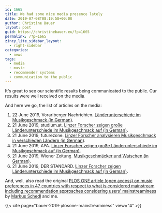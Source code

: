 ```yaml
---
id: 1665
title: We had some nice media presence lately
date: 2019-07-08T08:19:58+00:00
author: Christine Bauer
layout: post
guid: https://christinebauer.eu/?p=1665
permalink: /?p=1665
zincy_lite_sidebar_layout:
  - right-sidebar
categories:
  - news
tags:
  - media
  - music
  - recommender systems
  - communication to the public
---
```

It's great to see our scientific results being communicated to the public. Our results were well received on the media.

And here we go, the list of articles on the media:

  1. 22 June 2019, Vorarlberger Nachrichten. <a href="https://epaper.vn.at/kultur/2019/06/21/laenderunterschiede-im-musikgeschmack.vn" rel="noopener noreferrer" target="_blank">Länderunterschiede im Musikgeschmack (in German)</a>.
  2. 21 June 2019, studium.at. <a href="https://www.studium.at/linzer-forscher-zeigen-grosse-laenderunterschiede-im-musikgeschmack" rel="noopener noreferrer" target="_blank">Linzer Forscher zeigen große Länderunterschiede im Musikgeschmack auf (in German)</a>.  
  3. 21 June 2019, futurezone. <a href="https://futurezone.at/science/linzer-forscher-analysieren-musikgeschmack-in-verschieden-laendern/400529719" rel="noopener noreferrer" target="_blank">Linzer Forscher analysieren Musikgeschmack in verschieden L&auml;ndern (in German)</a>.  
  4. 21 June 2019, APA. <a href="https://science.apa.at/site/natur_und_technik/detail?key=SCI_20190621_SCI39351351649172790" rel="noopener noreferrer" target="_blank">Linzer Forscher zeigen gro&szlig;e L&auml;nderunterschiede im Musikgeschmack auf (in German)</a>.  
  5. 21 June 2019, Wiener Zeitung. <a href="http://www.wienerzeitung.at/nachrichten/kultur/pop-rock-jazz/2015013-Musikgeschmaecker-und-Watschen.html" rel="noopener noreferrer" target="_blank">Musikgeschm&auml;cker und Watschen (in German)</a>.  
  6. 21 June 2019, DER STANDARD. <a href="https://www.derstandard.at/story/2000105229715/linzer-forscher-zeigen-laenderunterschiede-im-musikgeschmack-auf" rel="noopener noreferrer" target="_blank">Linzer Forscher zeigen L&auml;nderunterschiede im Musikgeschmack auf (in German)</a>.  

And, well, also read the original <a href="https://doi.org/10.1371/journal.pone.0217389" rel="noopener noreferrer" target="_blank">PLOS ONE article (open access) on music preferences in 47 countries with respect to what is considered mainstream including recommendation approaches considering users' mainstreaminess</a> by <a href="http://www.mschedl.eu" rel="noopener noreferrer" target="_blank">Markus Schedl</a> and me.  

{{< cite page="bauer-2019-plosone-mainstreaminess" view="4" >}}